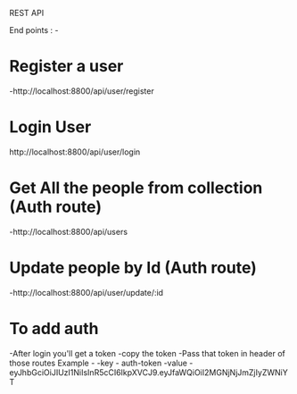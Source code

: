REST API 

End points : - 

# Register a user
-http://localhost:8800/api/user/register

# Login User
http://localhost:8800/api/user/login

# Get All the people from collection (Auth route)
-http://localhost:8800/api/users

# Update people by Id (Auth route)
-http://localhost:8800/api/user/update/:id

# To add auth
-After login you'll get a token
-copy the token
-Pass that token in header of those routes 
Example - 
 -key - auth-token 
 -value - eyJhbGciOiJIUzI1NiIsInR5cCI6IkpXVCJ9.eyJfaWQiOiI2MGNjNjJmZjIyZWNiYT
